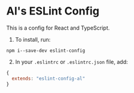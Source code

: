 # Al's ESLint Config

This is a config for React and TypeScript.

1. To install, run:
```
npm i--save-dev eslint-config
```

2. In your `.eslintrc` or `.eslintrc.json` file, add:
```js
{
  extends: "eslint-config-al"
}
```

